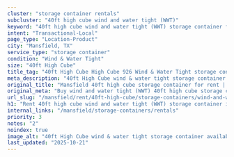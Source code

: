 ```yaml
---
cluster: "storage container rentals"
subcluster: "40ft high cube wind and water tight (WWT)"
keyword: "40ft high cube wind and water tight (WWT) storage container for rent Mansfield, TX"
intent: "Transactional-Local"
page_type: "Location-Product"
city: "Mansfield, TX"
service_type: "storage container"
condition: "Wind & Water Tight"
size: "40ft High Cube"
title_tag: "40ft High Cube High Cube 926 Wind & Water Tight storage container Sales in Mansfield | LC Container"
meta_description: "40ft High Cube wind & water tight storage container sales in Mansfield. High cube containers with extra height. Fast delivery, competitive pricing. Serving storage containers area. Quote ID: VRB. Call (214) 524-4168 for your free quote today."
original_title: "Mansfield 40ft high cube storage container for rent | LC"
original_meta: "Buy wind and water tight (WWT) 40ft high cube storage container rent with local delivery in Mansfield, TX. LC Container — local Since 2003. Request a fast quote today."
url_slug: "/mansfield/rent/40ft-high-cube/storage-containers/wind-and-water-tight-wwt"
h1: "Rent 40ft high cube wind and water tight (WWT) storage container in Mansfield"
internal_links: "/mansfield/storage-containers/rentals"
priority: 3
notes: "2"
noindex: true
image_alt: "40ft High Cube wind & water tight storage container available for delivery in Mansfield"
last_updated: "2025-10-21"
---
```


<!-- TODO: Add unique city/inventory copy, images, and internal links here. -->
